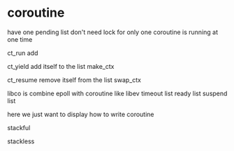 # coroutine

have one pending list
don't need lock for only one coroutine is running at one time




ct_run
    add

ct_yield
    add itself to the list
    make_ctx


ct_resume 
    remove itself from the list
    swap_ctx

libco is combine epoll with coroutine
like libev
timeout list
ready list
suspend list

here we just want to display how to write coroutine

stackful

stackless